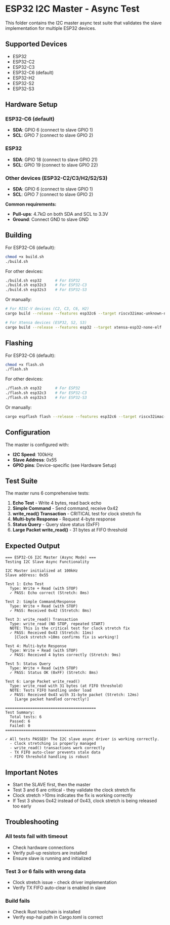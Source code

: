 # ESP32 I2C Master - Async Test

This folder contains the I2C master async test suite that validates the slave implementation for multiple ESP32 devices.

## Supported Devices

- ESP32
- ESP32-C2
- ESP32-C3
- ESP32-C6 (default)
- ESP32-H2
- ESP32-S2
- ESP32-S3

## Hardware Setup

### ESP32-C6 (default)
- **SDA**: GPIO 6 (connect to slave GPIO 1)
- **SCL**: GPIO 7 (connect to slave GPIO 2)

### ESP32
- **SDA**: GPIO 18 (connect to slave GPIO 21)
- **SCL**: GPIO 19 (connect to slave GPIO 22)

### Other devices (ESP32-C2/C3/H2/S2/S3)
- **SDA**: GPIO 6 (connect to slave GPIO 1)
- **SCL**: GPIO 7 (connect to slave GPIO 2)

**Common requirements:**
- **Pull-ups**: 4.7kΩ on both SDA and SCL to 3.3V
- **Ground**: Connect GND to slave GND

## Building

For ESP32-C6 (default):
```bash
chmod +x build.sh
./build.sh
```

For other devices:
```bash
./build.sh esp32      # For ESP32
./build.sh esp32c3    # For ESP32-C3
./build.sh esp32s3    # For ESP32-S3
```

Or manually:
```bash
# For RISC-V devices (C2, C3, C6, H2)
cargo build --release --features esp32c6 --target riscv32imac-unknown-none-elf

# For Xtensa devices (ESP32, S2, S3)
cargo build --release --features esp32 --target xtensa-esp32-none-elf
```

## Flashing

For ESP32-C6 (default):
```bash
chmod +x flash.sh
./flash.sh
```

For other devices:
```bash
./flash.sh esp32      # For ESP32
./flash.sh esp32c3    # For ESP32-C3
./flash.sh esp32s3    # For ESP32-S3
```

Or manually:
```bash
cargo espflash flash --release --features esp32c6 --target riscv32imac-unknown-none-elf --monitor
```

## Configuration

The master is configured with:
- **I2C Speed**: 100kHz
- **Slave Address**: 0x55
- **GPIO pins**: Device-specific (see Hardware Setup)

## Test Suite

The master runs 6 comprehensive tests:

1. **Echo Test** - Write 4 bytes, read back echo
2. **Simple Command** - Send command, receive 0x42
3. **write_read() Transaction** - CRITICAL test for clock stretch fix
4. **Multi-byte Response** - Request 4-byte response
5. **Status Query** - Query slave status (0xFF)
6. **Large Packet write_read()** - 31 bytes at FIFO threshold

## Expected Output

```
=== ESP32-C6 I2C Master (Async Mode) ===
Testing I2C Slave Async Functionality

I2C Master initialized at 100kHz
Slave address: 0x55

Test 1: Echo Test
  Type: Write + Read (with STOP)
  ✓ PASS: Echo correct (Stretch: 8ms)

Test 2: Simple Command/Response
  Type: Write + Read (with STOP)
  ✓ PASS: Received 0x42 (Stretch: 8ms)

Test 3: write_read() Transaction
  Type: write_read (NO STOP, repeated START)
  NOTE: This is the critical test for clock stretch fix
  ✓ PASS: Received 0x43 (Stretch: 11ms)
    [Clock stretch >10ms confirms fix is working!]

Test 4: Multi-byte Response
  Type: Write + Read (with STOP)
  ✓ PASS: Received 4 bytes correctly (Stretch: 9ms)

Test 5: Status Query
  Type: Write + Read (with STOP)
  ✓ PASS: Status OK (0xFF) (Stretch: 8ms)

Test 6: Large Packet write_read()
  Type: write_read with 31 bytes (at FIFO threshold)
  NOTE: Tests FIFO handling under load
  ✓ PASS: Received 0x43 with 31-byte packet (Stretch: 12ms)
    [Large packet handled correctly!]

========================================
Test Summary:
  Total tests: 6
  Passed: 6
  Failed: 0
========================================

✓ All tests PASSED! The I2C slave async driver is working correctly.
  - Clock stretching is properly managed
  - write_read() transactions work correctly
  - TX FIFO auto-clear prevents stale data
  - FIFO threshold handling is robust
```

## Important Notes

- Start the SLAVE first, then the master
- Test 3 and 6 are critical - they validate the clock stretch fix
- Clock stretch >10ms indicates the fix is working correctly
- If Test 3 shows 0x42 instead of 0x43, clock stretch is being released too early

## Troubleshooting

### All tests fail with timeout
- Check hardware connections
- Verify pull-up resistors are installed
- Ensure slave is running and initialized

### Test 3 or 6 fails with wrong data
- Clock stretch issue - check driver implementation
- Verify TX FIFO auto-clear is enabled in slave

### Build fails
- Check Rust toolchain is installed
- Verify esp-hal path in Cargo.toml is correct
